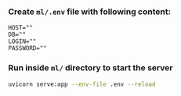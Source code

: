 ### Create `ml/.env` file with following content:

```
HOST=""
DB=""
LOGIN=""
PASSWORD=""
```

### Run inside `ml/` directory to start the server

```bash
uvicorn serve:app --env-file .env --reload
```
